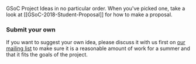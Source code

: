 GSoC Project Ideas in no particular order. When you've picked one, take a look at [[GSoC-2018-Student-Proposal]] for how to make a proposal.


### Submit your own

If you want to suggest your own idea, please discuss it with us first on [our mailing list](https://groups.google.com/forum/#!forum/metasploit-hackers) to make sure it is a reasonable amount of work for a summer and that it fits the goals of the project.

